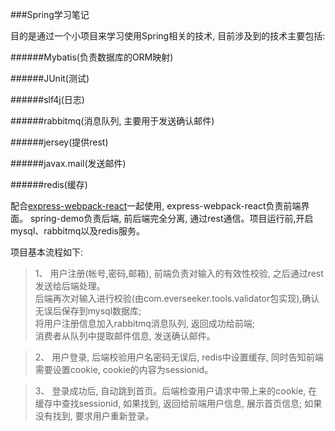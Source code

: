 ###Spring学习笔记

目的是通过一个小项目来学习使用Spring相关的技术, 目前涉及到的技术主要包括: 

######Mybatis(负责数据库的ORM映射)

######JUnit(测试)

######slf4j(日志)

######rabbitmq(消息队列, 主要用于发送确认邮件)

######jersey(提供rest)

######javax.mail(发送邮件)

######redis(缓存)

配合[express-webpack-react](https://github.com/everseeker0307/express-webpack-react)一起使用, 
express-webpack-react负责前端界面。
spring-demo负责后端, 前后端完全分离, 通过rest通信。项目运行前,开启mysql、rabbitmq以及redis服务。

项目基本流程如下:
>   1、 用户注册(帐号,密码,邮箱), 前端负责对输入的有效性校验, 之后通过rest发送给后端处理。  
    后端再次对输入进行校验(由com.everseeker.tools.validator包实现),确认无误后保存到mysql数据库;  
    将用户注册信息加入rabbitmq消息队列, 返回成功给前端;  
    消费者从队列中提取邮件信息, 发送确认邮件。

>   2、 用户登录, 后端校验用户名密码无误后, redis中设置缓存, 同时告知前端需要设置cookie, cookie的内容为sessionid。

>   3、 登录成功后, 自动跳到首页。后端检查用户请求中带上来的cookie, 在缓存中查找sessionid, 如果找到, 返回给前端用户信息, 展示首页信息; 如果没有找到, 要求用户重新登录。